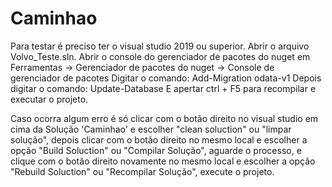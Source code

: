 # Caminhao
Para testar é preciso ter o visual studio 2019 ou superior. 
Abrir o arquivo Volvo_Teste.sln. 
Abrir o console do gerenciador de pacotes do nuget em Ferramentas -> Gerenciador de pacotes do nuget -> Console de gerenciador de pacotes
Digitar o comando: Add-Migration odata-v1
Depois digitar o comando: Update-Database
E apertar ctrl + F5 para recompilar e executar o projeto.

Caso ocorra algum erro é só clicar com o botão direito no visual studio em cima da Solução 'Caminhao' e escolher "clean soluction" ou "limpar solução", 
depois clicar com o botão direito no mesmo local e escolher a opção "Build Soluction" ou "Compilar Solução", 
aguarde o processo, e clique com o botão direito novamente no mesmo local e escolher a opção "Rebuild Soluction" ou "Recompilar Solução", execute o projeto.
